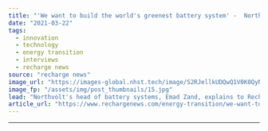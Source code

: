 ```yaml
---
title: "'We want to build the world's greenest battery system' -  Northvolt chief"
date: "2021-03-22"
tags: 
  - innovation
  - technology
  - energy transition
  - interviews
  - recharge news
source: "recharge news"
image_url: "https://images-global.nhst.tech/image/S2RJellkUDQwQ1V0K0QyN0FpUEFrWEwzY2YxRU12Q2I3b3E5RzI0MTczUT0=/nhst/binary/5eddb3fadbd7420e0681927e0c50d135"
image_fp: "/assets/img/post_thumbnails/15.jpg"
lead: "Northvolt's head of battery systems, Emad Zand, explains to Recharge how the start-up plans to scale-up its storage systems production"
article_url: "https://www.rechargenews.com/energy-transition/we-want-to-build-the-worlds-greenest-battery-system-northvolt-chief/2-1-983526"
---
```


---
